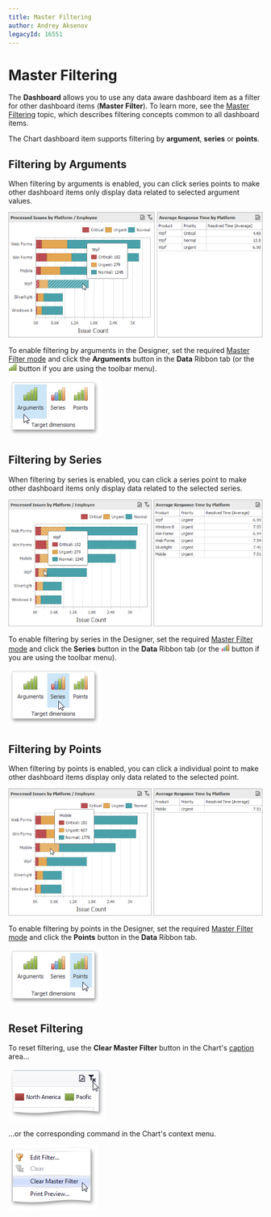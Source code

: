 ```yaml
---
title: Master Filtering
author: Andrey Aksenov
legacyId: 16551
---
```

# Master Filtering
The **Dashboard** allows you to use any data aware dashboard item as a filter for other dashboard items (**Master Filter**). To learn more, see the [Master Filtering](../../../interactivity/master-filtering.md) topic, which describes filtering concepts common to all dashboard items.

The Chart dashboard item supports filtering by **argument**, **series** or **points**.

## Filtering by Arguments
When filtering by arguments is enabled, you can click series points to make other dashboard items only display data related to selected argument values.

![Chart_Interactivity_FilterByArguments](../../../../../images/img19303.png)

To enable filtering by arguments in the Designer, set the required [Master Filter mode](../../../interactivity/master-filtering.md) and click the **Arguments** button in the **Data** Ribbon tab (or the ![Chart_Interactivity_FilterByArguments_Toolbar](../../../../../images/img19511.png) button if you are using the toolbar menu).

![Chart_Interactivity_FilterByArguments_Ribbon](../../../../../images/img19310.png)

## Filtering by Series
When filtering by series is enabled, you can click a series point to make other dashboard items only display data related to the selected series.

![Chart_Interactivity_FilterBySeries](../../../../../images/img19304.png)

To enable filtering by series in the Designer, set the required [Master Filter mode](../../../interactivity/master-filtering.md) and click the **Series** button in the **Data** Ribbon tab (or the ![Chart_Interactivity_FilterBySeries_Toolbar](../../../../../images/img19512.png) button if you are using the toolbar menu).

![Chart_Interactivity_FilterBySeries_Ribbon](../../../../../images/img19311.png)

## Filtering by Points
When filtering by points is enabled, you can click a individual point to make other dashboard items display only data related to the selected point.

![Chart_Interactivity_FilterByPoints](../../../../../images/img120412.png)

To enable filtering by points in the Designer, set the required [Master Filter mode](../../../interactivity/master-filtering.md) and click the **Points** button in the **Data** Ribbon tab.

![Chart_Interactivity_FilterByPoints_Ribbon](../../../../../images/img120413.png)

## Reset Filtering
To reset filtering, use the **Clear Master Filter** button in the Chart's [caption](../../../dashboard-layout/dashboard-item-caption.md) area…

![Chart_Interactivity_ClearFiltering](../../../../../images/img19312.png)

…or the corresponding command in the Chart's context menu.

![ContextMenu_ClearMasterFilter](../../../../../images/img22716.png)
